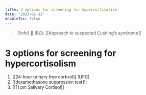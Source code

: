 ```yaml
---
title: 3 options for screening for hypercortisolism
date: "2023-01-12"
enableToc: false
---
```


> [!info]
> 🌱 來自: [[Approach to suspected Cushing’s syndrome]]

# 3 options for screening for hypercortisolism

1. [[24-hour urinary free cortisol]] (UFC)
2. [[dexamethasone suppression test]];
3. [[11 pm Salivary Cortisol]]
